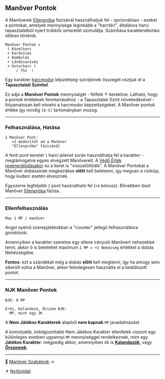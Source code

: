 ## Manőver Pontok

A Manőverek [Ellenpróba](066_04_manover_vegbevitele.md#%EF%B8%8F3-ellenpr%C3%B3ba-e) fázisánál használhatjuk fel - opcionálisan - ezeket a pontokat, amelyek mennyisége leginkább a "harctéri", általános harci tapasztalatból nyert trükkök ismeretét szimulálja. Számítása karakteralkotási időben történik.

```
Manőver Pontok =
 ( Közelharc
 + Kardvívás
 + Rombolás
 + Lándzsavívás
 + Ostorharc )
     / TSz  ↑
```

Egy karakter [harcmodor](kepzettsegek.primer.harci/harcmodor.md) képzettség-szintjeinek összegét osztjuk el a **Tapasztalati Szinttel**.

Ez adja a **Manőver Pontok** mennyiségét - felfelé ↑ kerekítve. Látható, hogy a pontok értékének fenntartásához - a Tapasztalati Szint növekedésével - folyamatosan kell növelni a harcmodor képzettségeket. A Manőver pontok értéke így mindig `[0-5]` tartományban mozog.


---
### Felhasználása, Hatása

```
1 Manőver Pont:
   +2 módosítót ad a Manőver
   "Ellenpróba" fázisánál
```

A fenti pont keretet `1` harci jelenet során használhatja fel a karakter - megtámogatva egyes elvégzett Manővereit. A [Védő Érték regenerálódásakor](064_02_08_ve_regeneralodas.md) ez a keret is "visszatöltődik". A Manőver Pontokat a Manőver dobásainak megkezdése **előtt** kell beletenni, így megvan a rizikója, hogy kudarc esetén elvesznek.

Egyszerre legfeljebb `2` pont használható fel (`+4` bónusz). Bővebben lásd: Manőver [Ellenpróba](066_04_manover_vegbevitele.md#%EF%B8%8F3-ellenpr%C3%B3ba-e) fázisa.

---
### Ellenfelhasználás

```
Max 1 MP / manőver
```

Angol nyelvű szerepjátékokban a "counter" jellegű felhasználásra gondolunk.

Amennyiben a karakter szeretne egy ellene irányuló Manővert nehezebbé tenni, akkor ő is beletehet maximum `1 MP = +2 Nehézség` értékkel a dobás Nehézségébe.

**Fontos**: ezt a szándékát még a dobás **előtt** kell megtenni, így ha amúgy sem sikerült volna a Manőver, akkor feleslegesen használta el a beáldozott pontot.

---
### NJK Manőver Pontok

```
NJK: 0 MP

Erős, Kalandozó, Őrszem NJK:
  MP, mint egy JK
```

A **Nem Játékos Karakterek** alapból **nem kapnak** `MP` javadalmazást.

A komolyabb, kidolgozottabb Nem Játékos Karakter ellenfelek viszont egy különleges esetben ugyannyi `MP` mennyiséggel rendelkeznek, mint egy **Játékos Karakter**: mégpedig akkor, amennyiben ők is [**Kalandozók**](010_03_00_karakter_jellemzoi.md), vagy **[Őrszemek](010_03_02_orszem_karakterek.md)**.

---

🔗 [Manőver Szabályok](066_03_manover_szabalyok.md) →

⚜️ [Nyitóoldal](start.md#6-harcrendszer-%EF%B8%8F)
